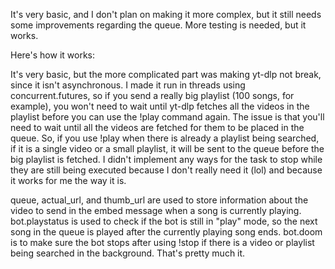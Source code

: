 It's very basic, and I don't plan on making it more complex, but it still needs some improvements regarding the queue. More testing is needed, but it works.

Here's how it works:

It's very basic, but the more complicated part was making yt-dlp not break, since it isn't asynchronous. I made it run in threads using concurrent.futures, so if you send a really big playlist (100 songs, for example), you won't need to wait until yt-dlp fetches all the videos in the playlist before you can use the !play command again. The issue is that you'll need to wait until all the videos are fetched for them to be placed in the queue. So, if you use !play when there is already a playlist being searched, if it is a single video or a small playlist, it will be sent to the queue before the big playlist is fetched. I didn't implement any ways for the task to stop while they are still being executed because I don't really need it (lol) and because it works for me the way it is.

queue, actual_url, and thumb_url are used to store information about the video to send in the embed message when a song is currently playing. bot.playstatus is used to check if the bot is still in "play" mode, so the next song in the queue is played after the currently playing song ends. bot.doom is to make sure the bot stops after using !stop if there is a video or playlist being searched in the background. That's pretty much it.
